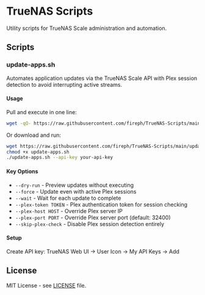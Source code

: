 # TrueNAS Scripts

Utility scripts for TrueNAS Scale administration and automation.

## Scripts

### update-apps.sh

Automates application updates via the TrueNAS Scale API with Plex session detection to avoid interrupting active streams.

#### Usage

Pull and execute in one line:
```bash
wget -qO- https://raw.githubusercontent.com/fireph/TrueNAS-Scripts/main/update-apps.sh | bash -s -- --api-key your-api-key
```

Or download and run:
```bash
wget https://raw.githubusercontent.com/fireph/TrueNAS-Scripts/main/update-apps.sh
chmod +x update-apps.sh
./update-apps.sh --api-key your-api-key
```

#### Key Options
- `--dry-run` - Preview updates without executing
- `--force` - Update even with active Plex sessions  
- `--wait` - Wait for each update to complete
- `--plex-token TOKEN` - Plex authentication token for session checking
- `--plex-host HOST` - Override Plex server IP
- `--plex-port PORT` - Override Plex server port (default: 32400)
- `--skip-plex-check` - Disable Plex session detection entirely

#### Setup

Create API key: TrueNAS Web UI → User Icon → My API Keys → Add

## License

MIT License - see [LICENSE](LICENSE) file.
